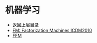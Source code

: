 # 机器学习

* [返回上层目录](../advanced-knowledge.md)
* [FM: Factorization Machines ICDM2010](fm/Factorization-Machines.md)
* [FFM](ffm/FFM.md)




